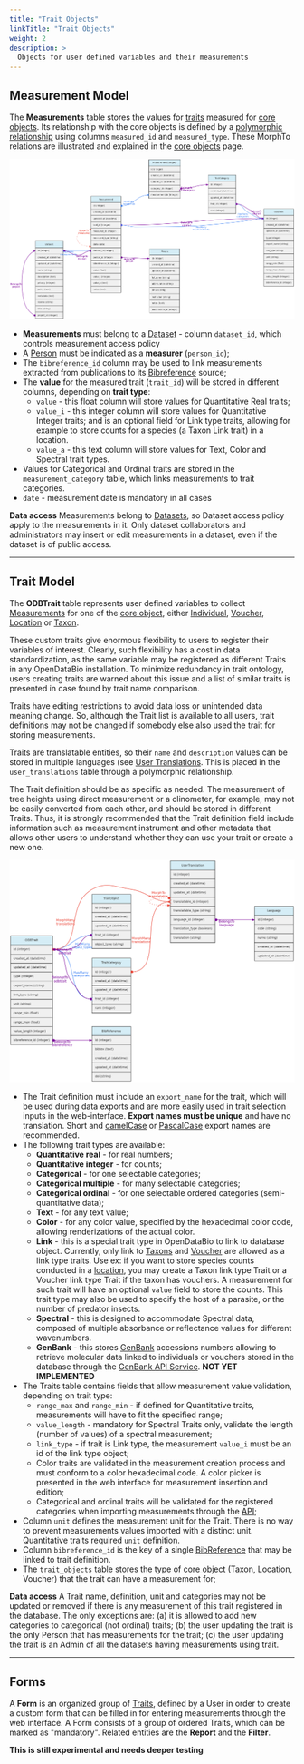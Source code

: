 ```yaml
---
title: "Trait Objects"
linkTitle: "Trait Objects"
weight: 2
description: >
  Objects for user defined variables and their measurements
---
```

<a name="measurement"></a>
## Measurement Model
The **Measurements** table stores the values for [traits](/docs/concepts/trait-objects/#trait) measured for [core objects](/docs/concepts/core-objects). Its relationship with the core objects is defined by a [polymorphic relationship](/docs/contribution-guidelines/#polymorphicrelationships) using columns `measured_id` and `measured_type`. These MorphTo relations are illustrated and explained in the [core objects](/docs/concepts/core-objects) page.

![](measurement_model.png)



* **Measurements** must belong to a [Dataset](/docs/concepts/data-access/#dataset) - column `dataset_id`, which controls measurement access policy
* A [Person](/docs/concepts/auxiliary-objects/#person) must be indicated as a **measurer** (`person_id`);
* The `bibreference_id` column may be used to link measurements extracted from publications to its [Bibreference](/docs/concepts/auxiliary-objects/#bibreference) source;
* The **value** for the measured trait (`trait_id`) will be stored in different columns, depending on **trait type**:
  * `value` - this float column will store values for Quantitative Real traits;
  * `value_i` - this integer column will store values for Quantitative Integer traits; and is an optional field for Link type traits, allowing for example to store counts for a species (a Taxon Link trait) in a location.
  * `value_a` - this text column will store values for Text, Color and Spectral trait types.
* Values for Categorical and Ordinal traits are stored in the `measurement_category` table, which links measurements to trait categories.
* `date` - measurement date is mandatory in all cases

**Data access** Measurements belong to [Datasets](/docs/concepts/data-access/#dataset), so Dataset access policy apply to the measurements in it. Only dataset collaborators and administrators may insert or edit measurements in a dataset, even if the dataset is of public access.

***
## Trait Model
The **ODBTrait** table represents user defined variables to collect [Measurements](/docs/concepts/trait-objects/#measurement) for one of the [core object](/docs/concepts/core-objects), either [Individual](/docs/concepts/core-objects/#individual), [Voucher](/docs/concepts/core-objects/#voucher), [Location](/docs/concepts/core-objects/#location) or [Taxon](/docs/concepts/core-objects/#taxon).

These custom traits give enormous flexibility to users to register their variables of interest. Clearly, such flexibility has a cost in data standardization, as the same variable may be registered as different Traits in any OpenDataBio installation. To minimize redundancy in trait ontology, users creating traits are warned about this issue and a list of similar traits is presented in case found by trait name comparison.

Traits have editing restrictions to avoid data loss or unintended data meaning change. So, although the Trait list is available to all users, trait definitions may not be changed if somebody else also used the trait for storing measurements.

Traits are translatable entities, so their `name` and `description` values can be stored in multiple languages (see [User Translations](/docs/concepts/auxiliary-objects/#user-translation). This is placed in the `user_translations` table through a polymorphic relationship.

The Trait definition should be as specific as needed. The measurement of tree heights using direct measurement or a clinometer, for example, may not be easily converted from each other, and should be stored in different Traits. Thus, it is strongly recommended that the Trait definition field include information such as measurement instrument and other metadata that allows other users to understand whether they can use your trait or create a new one.


![](trait_model.png)


* The Trait definition must include an `export_name` for the trait, which will be used during data exports and are more easily used in trait selection inputs in the web-interface. **Export names must be unique** and have no translation. Short and [camelCase](https://en.wikipedia.org/wiki/Camel_case) or [PascalCase](https://en.wikipedia.org/wiki/pascal_case) export names are recommended.
* The following trait types are available:
  * **Quantitative real** - for real numbers;
  * **Quantitative integer** - for counts;
  * **Categorical** - for one selectable categories;
  * **Categorical multiple** - for many selectable categories;
  * **Categorical ordinal** - for one selectable ordered categories (semi-quantitative data);
  * **Text** - for any text value;
  * **Color** - for any color value, specified by the hexadecimal color code, allowing renderizations of the actual color.
  * **Link** - this is a special trait type in OpenDataBio to link to database object. Currently, only link to [Taxons](/docs/concepts/core-objects/#taxon) and [Voucher](/docs/concepts/core-objects/#voucher) are  allowed as a link type traits. Use ex:  if you want to store species counts conducted in a [location](/docs/concepts/core-objects/#location), you may create a Taxon link type Trait or a Voucher link type Trait if the taxon has vouchers. A measurement for such trait will have an optional `value` field to store the counts. This trait type  may also be used to specify the host of a parasite, or the number of predator insects.
  * **Spectral** - this is designed to accommodate Spectral data, composed of multiple absorbance or reflectance values for different wavenumbers.
  * **GenBank** - this stores [GenBank](https://www.ncbi.nlm.nih.gov/genbank/) accessions numbers allowing to retrieve molecular data linked to individuals or vouchers stored in the database through the [GenBank API Service](https://www.ncbi.nlm.nih.gov/home/develop/api/). **NOT YET IMPLEMENTED**
* The Traits table contains fields that allow measurement value validation, depending on trait type:
  * `range_max` and `range_min` - if defined for Quantitative traits, measurements will have to fit the specified range;
  * `value_length` - mandatory for Spectral Traits only, validate the length (number of values) of a spectral measurement;
  * `link_type` - if trait is Link type, the measurement `value_i` must be an id of the link type object;
  * Color traits are validated in the measurement creation process and must conform to a color hexadecimal code. A color picker is presented in the web interface for measurement insertion and edition;
  * Categorical and ordinal traits will be validated for the registered categories when importing measurements through the [API](/docs/api);
* Column `unit` defines the measurement unit for the Trait. There is no way to prevent measurements values imported with a distinct unit. Quantitative traits required `unit` definition.
* Column `bibreference_id` is the key of a single [BibReference](/docs/concepts/auxiliary-objects/#bibreference) that may be linked to trait definition.
* The `trait_objects` table stores the type of [core object](/docs/concepts/core-objects) (Taxon, Location, Voucher) that the trait can have a measurement for;


**Data access** A Trait name, definition, unit and categories may not be updated or removed if there is any measurement of this trait registered in the database. The only exceptions are: (a) it is allowed to add new categories to categorical (not ordinal) traits; (b) the user updating the trait is the only Person that has measurements for the trait; (c) the user updating the trait is an Admin of all the datasets having measurements using trait.


***
## Forms

A **Form** is an organized group of [Traits](/docs/concepts/trait-objects/#trait), defined by a User in order to create a custom form that can be filled in for entering measurements through the web interface. A Form consists of a group of ordered Traits, which can be marked as "mandatory". Related entities are the **Report** and the **Filter**.

**This is still experimental and needs deeper testing**
